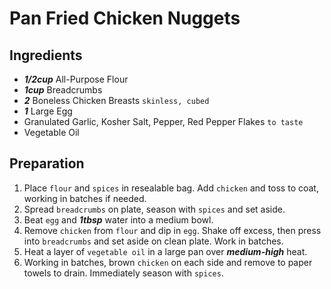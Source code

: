 # Pan Fried Chicken Nuggets
## Ingredients

+ ___1/2cup___ All-Purpose Flour
+ ___1cup___ Breadcrumbs
+ ___2___ Boneless Chicken Breasts `skinless, cubed`
+ ___1___ Large Egg
+ Granulated Garlic, Kosher Salt, Pepper, Red Pepper Flakes `to taste`
+ Vegetable Oil

## Preparation

1. Place `flour` and `spices` in resealable bag. Add `chicken` and toss to coat, working in batches if needed.
2. Spread `breadcrumbs` on plate, season with `spices` and set aside.
3. Beat `egg` and ___1tbsp___ water into a medium bowl.
4. Remove `chicken` from `flour` and dip in `egg`. Shake off excess, then press into `breadcrumbs` and set aside on clean plate. Work in batches.
5. Heat a layer of `vegetable oil` in a large pan over ___medium-high___ heat.
6. Working in batches, brown `chicken` on each side and remove to paper towels to drain. Immediately season with `spices`.